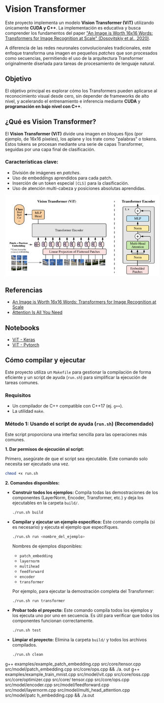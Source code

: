 # Vision Transformer

Este proyecto implementa un modelo **Vision Transformer (ViT)** utilizando únicamente **CUDA y C++**. La implementación es educativa y busca comprender los fundamentos del paper ["An Image is Worth 16x16 Words: Transformers for Image Recognition at Scale" (Dosovitskiy et al., 2020)](https://arxiv.org/pdf/2010.11929).

A diferencia de las redes neuronales convolucionales tradicionales, este enfoque transforma una imagen en pequeños *patches* que son procesados como secuencias, permitiendo el uso de la arquitectura Transformer originalmente diseñada para tareas de procesamiento de lenguaje natural.

## Objetivo

El objetivo principal es explorar cómo los Transformers pueden aplicarse al reconocimiento visual desde cero, sin depender de frameworks de alto nivel, y acelerando el entrenamiento e inferencia mediante **CUDA** y **programación en bajo nivel con C++**.

## ¿Qué es Vision Transformer?

El **Vision Transformer (ViT)** divide una imagen en bloques fijos (por ejemplo, de 16x16 píxeles), los aplane y los trate como "palabras" o tokens. Estos tokens se procesan mediante una serie de capas Transformer, seguidas por una capa final de clasificación.

### Características clave:
- División de imágenes en *patches*.
- Uso de embeddings aprendidos para cada patch.
- Inserción de un token especial `[CLS]` para la clasificación.
- Uso de atención multi-cabeza y posiciones absolutas aprendidas.

![architecture](docs/img/architecture.png)

## Referencias

- [An Image is Worth 16x16 Words: Transformers for Image Recognition at Scale](https://arxiv.org/pdf/2010.11929)
- [Attention Is All You Need](https://arxiv.org/abs/1706.03762)

## Notebooks
- [ViT - Keras](https://colab.research.google.com/drive/1OlspI87qJouwFWuTzH2k29ai4XsfYnrT?usp=sharing)
- [ViT - Pytorch](https://colab.research.google.com/drive/1J_GLR-PMsMiuiRqsPXpJXCT8LMaOfuq1?usp=sharing)

<!-- - [TIA - MARIAN | Transformer_Trainer_Notebook](https://colab.research.google.com/drive/134n_xEv7VfA2_5VniJEgzhNcSh8etRPz#scrollTo=VmYGVziz50tu)
- [TIA - MARIAN | input_embeddings](https://colab.research.google.com/drive/12Tq-RRQ8HntnFcKtEui3OznjHztWN92q?usp=sharing) -->

## Cómo compilar y ejecutar

Este proyecto utiliza un `Makefile` para gestionar la compilación de forma eficiente y un script de ayuda (`run.sh`) para simplificar la ejecución de tareas comunes.

### Requisitos

  * Un compilador de C++ compatible con C++17 (ej. `g++`).
  * La utilidad `make`.

### Método 1: Usando el script de ayuda (`run.sh`) (Recomendado)

Este script proporciona una interfaz sencilla para las operaciones más comunes.

**1. Dar permisos de ejecución al script:**

Primero, asegúrate de que el script sea ejecutable. Este comando solo necesita ser ejecutado una vez.

```bash
chmod +x run.sh
```

**2. Comandos disponibles:**

  * **Construir todos los ejemplos:**
    Compila todas las demostraciones de los componentes (LayerNorm, Encoder, Transformer, etc.) y deja los ejecutables en la carpeta `build/`.

    ```bash
    ./run.sh build
    ```

  * **Compilar y ejecutar un ejemplo específico:**
    Este comando compila (si es necesario) y ejecuta el ejemplo que especifiques.

    ```bash
    ./run.sh run <nombre_del_ejemplo>
    ```

    Nombres de ejemplos disponibles:

      * `patch_embedding`
      * `layernorm`
      * `multihead`
      * `feedforward`
      * `encoder`
      * `transformer`

    Por ejemplo, para ejecutar la demostración completa del Transformer:

    ```bash
    ./run.sh run transformer
    ```

  * **Probar todo el proyecto:**
    Este comando compila todos los ejemplos y los ejecuta uno por uno en secuencia. Es útil para verificar que todos los componentes funcionan correctamente.

    ```bash
    ./run.sh test
    ```

  * **Limpiar el proyecto:**
    Elimina la carpeta `build/` y todos los archivos compilados.

    ```bash
    ./run.sh clean
    ```

  g++ examples/example_patch_embedding.cpp src/core/tensor.cpp src/model/patch_embedding.cpp src/core/ops.cpp && ./a.
out
 g++ examples/example_train_mnist.cpp src/model/vit.cpp src/core/loss.cpp src/core/optimizer.cpp src/core/
tensor.cpp src/core/ops.cpp src/model/encoder.cpp src/model/feedforward.cpp  src/model/layernorm.cpp  src/model/multi_head_attention.cpp src/model/patc
h_embedding.cpp && ./a.out
